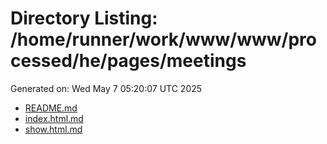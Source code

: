# Directory Listing: /home/runner/work/www/www/processed/he/pages/meetings
Generated on: Wed May  7 05:20:07 UTC 2025

- [README.md](README.md)
- [index.html.md](index.html.md)
- [show.html.md](show.html.md)
